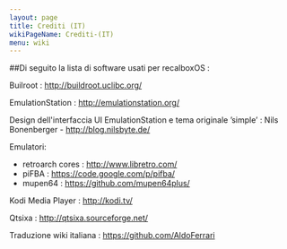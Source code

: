 ```yaml
---
layout: page
title: Crediti (IT)
wikiPageName: Crediti-(IT)
menu: wiki
---
```


##Di seguito la lista di software usati per recalboxOS :

Builroot : http://buildroot.uclibc.org/

EmulationStation : http://emulationstation.org/

Design dell'interfaccia UI EmulationStation e tema originale ’simple’ : Nils Bonenberger - http://blog.nilsbyte.de/

Emulatori:
* retroarch cores : http://www.libretro.com/
* piFBA : https://code.google.com/p/pifba/
* mupen64 : https://github.com/mupen64plus/

Kodi Media Player : http://kodi.tv/

Qtsixa : http://qtsixa.sourceforge.net/

Traduzione wiki italiana :  https://github.com/AldoFerrari
